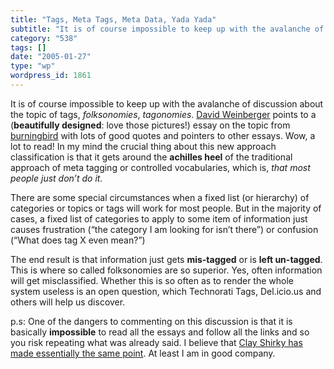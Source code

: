 ```yaml
---
title: "Tags, Meta Tags, Meta Data, Yada Yada"
subtitle: "It is of course impossible to keep up with the avalanche of discussion about the topic of tags, *fol..."
category: "538"
tags: []
date: "2005-01-27"
type: "wp"
wordpress_id: 1861
---
```

It is of course impossible to keep up with the avalanche of discussion about the topic of tags, *folksonomies*, *tagonomies*. [David Weinberger](http://www.hyperorg.com/blogger/mtarchive/003625.html) points to a (**beautifully designed**: love those pictures!) essay on the topic from [burningbird](http://weblog.burningbird.net/archives/2005/01/27/cheap-eats-at-the-semantic-web-cafe/) with lots of good quotes and pointers to other essays. Wow, a lot to read!
In my mind the crucial thing about this new approach classification is that it gets around the **achilles heel** of the traditional approach of meta tagging or controlled vocabularies, which is, *that most people just don’t do it.*

There are some special circumstances when a fixed list (or hierarchy) of categories or topics or tags will work for most people. But in the majority of cases, a fixed list of categories to apply to some item of information just causes frustration (“the category I am looking for isn’t there”) or confusion (“What does tag X even mean?”)

The end result is that information just gets **mis-tagged** or is **left un-tagged**. This is where so called folksonomies are so superior. Yes, often information will get misclassified. Whether this is so often as to render the whole system useless is an open question, which Technorati Tags, Del.icio.us and others will help us discover.

p.s: One of the dangers to commenting on this discussion is that it is basically **impossible** to read all the essays and follow all the links and so you risk repeating what was already said. I believe that [Clay Shirky has made essentially the same point](http://www.corante.com/many/archives/2005/01/07/folksonomies_controlled_vocabularies.php). At least I am in good company.